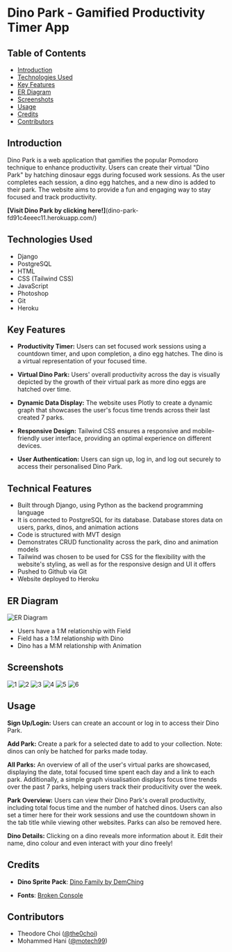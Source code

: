 # Dino Park - Gamified Productivity Timer App

## Table of Contents
- [Introduction](#introduction)
- [Technologies Used](#technologies-used)
- [Key Features](#key-features)
- [ER Diagram](#er-diagram)
- [Screenshots](#screenshots)
- [Usage](#usage)
- [Credits](#credits)
- [Contributors](#contributors)

## Introduction

Dino Park is a web application that gamifies the popular Pomodoro technique to enhance productivity. Users can create their virtual "Dino Park" by hatching dinosaur eggs during focused work sessions. As the user completes each session, a dino egg hatches, and a new dino is added to their park. The website aims to provide a fun and engaging way to stay focused and track productivity.

**[Visit Dino Park by clicking here!]**(dino-park-fd91c4eeec11.herokuapp.com/)

## Technologies Used

- Django
- PostgreSQL
- HTML
- CSS (Tailwind CSS)
- JavaScript
- Photoshop
- Git
- Heroku

## Key Features

- **Productivity Timer:** 
Users can set focused work sessions using a countdown timer, and upon completion, a dino egg hatches. The dino is a virtual representation of your focused time.

- **Virtual Dino Park:** 
Users' overall productivity across the day is visually depicted by the growth of their virtual park as more dino eggs are hatched over time.

- **Dynamic Data Display:** 
The website uses Plotly to create a dynamic graph that showcases the user's focus time trends across their last created 7 parks.

- **Responsive Design:** 
Tailwind CSS ensures a responsive and mobile-friendly user interface, providing an optimal experience on different devices.

- **User Authentication:** 
Users can sign up, log in, and log out securely to access their personalised Dino Park.

## Technical Features

- Built through Django, using Python as the backend programming language
- It is connected to PostgreSQL for its database. Database stores data on users, parks, dinos, and animation actions
- Code is structured with MVT design
- Demonstrates CRUD functionality across the park, dino and animation models
- Tailwind was chosen to be used for CSS for the flexibility with the website's styling, as well as for the responsive design and UI it offers
- Pushed to Github via Git
- Website deployed to Heroku

## ER Diagram
![ER Diagram](https://i.imgur.com/Q5k8cvo.png)

- Users have a 1:M relationship with Field
- Field has a 1:M relationship with Dino
- Dino has a M:M relationship with Animation

## Screenshots
![1](https://i.imgur.com/mYfGT4Q.png)
![2](https://i.imgur.com/QJLwDbk.png)
![3](https://i.imgur.com/y9l1SJa.png)
![4](https://i.imgur.com/SZxFrjk.png)
![5](https://i.imgur.com/ye7ibwq.png)
![6](https://i.imgur.com/m2SQawz.png)

## Usage

**Sign Up/Login:** 
Users can create an account or log in to access their Dino Park.

**Add Park:**
Create a park for a selected date to add to your collection. Note: dinos can only be hatched for parks made today.

**All Parks:** 
An overview of all of the user's virtual parks are showcased, displaying the date, total focused time spent each day and a link to each park. Additionally, a simple graph visualisation displays focus time trends over the past 7 parks, helping users track their producitivity over the week.

**Park Overview:** 
Users can view their Dino Park's overall productivity, including total focus time and the number of hatched dinos. Users can also set a timer here for their work sessions and use the countdown shown in the tab title while viewing other websites. Parks can also be removed here.

**Dino Details:** 
Clicking on a dino reveals more information about it. Edit their name, dino colour and even interact with your dino freely!

## Credits

- **Dino Sprite Pack**: [Dino Family by DemChing](https://demching.itch.io/dino-family)

- **Fonts**: [Broken Console](https://www.cdnfonts.com/broken-console.font)

## Contributors

- Theodore Choi ([@the0choi](https://github.com/the0choi))
- Mohammed Hani ([@motech99](https://github.com/motech99))
